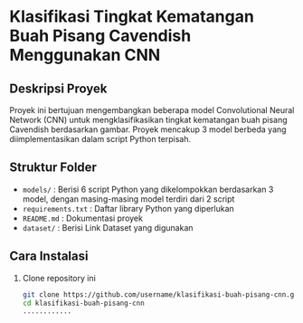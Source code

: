# Klasifikasi Tingkat Kematangan Buah Pisang Cavendish Menggunakan CNN

## Deskripsi Proyek
Proyek ini bertujuan mengembangkan beberapa model Convolutional Neural Network (CNN) untuk mengklasifikasikan tingkat kematangan buah pisang Cavendish berdasarkan gambar. Proyek mencakup 3 model berbeda yang diimplementasikan dalam script Python terpisah.

## Struktur Folder
- `models/`    : Berisi 6 script Python yang dikelompokkan berdasarkan 3 model, dengan masing-masing model terdiri dari 2 script  
- `requirements.txt` : Daftar library Python yang diperlukan
- `README.md`  : Dokumentasi proyek  
- `dataset/`   : Berisi Link Dataset yang digunakan  

## Cara Instalasi
1. Clone repository ini  
   ```bash
   git clone https://github.com/username/klasifikasi-buah-pisang-cnn.git
   cd klasifikasi-buah-pisang-cnn
   ............
